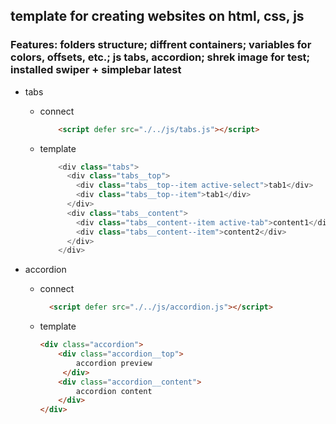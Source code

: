 ## template for creating websites on html, css, js
### Features: folders structure; diffrent containers; variables for colors, offsets, etc.; js tabs, accordion; shrek image for test; installed swiper + simplebar latest 


- tabs

    + connect
        ```html
            <script defer src="./../js/tabs.js"></script>
        ```
    
    + template
        ```js
            <div class="tabs">
              <div class="tabs__top">
                <div class="tabs__top--item active-select">tab1</div>
                <div class="tabs__top--item">tab1</div>
              </div>
              <div class="tabs__content">
                <div class="tabs__content--item active-tab">content1</div>
                <div class="tabs__content--item">content2</div>
              </div>
            </div>
        ```

- accordion

    + connect
        ```html
          <script defer src="./../js/accordion.js"></script>
        ```
    
    + template
        ```html
        <div class="accordion">
            <div class="accordion__top">
                accordion preview
             </div>
            <div class="accordion__content">
                accordion content
            </div>
        </div>
        ```

